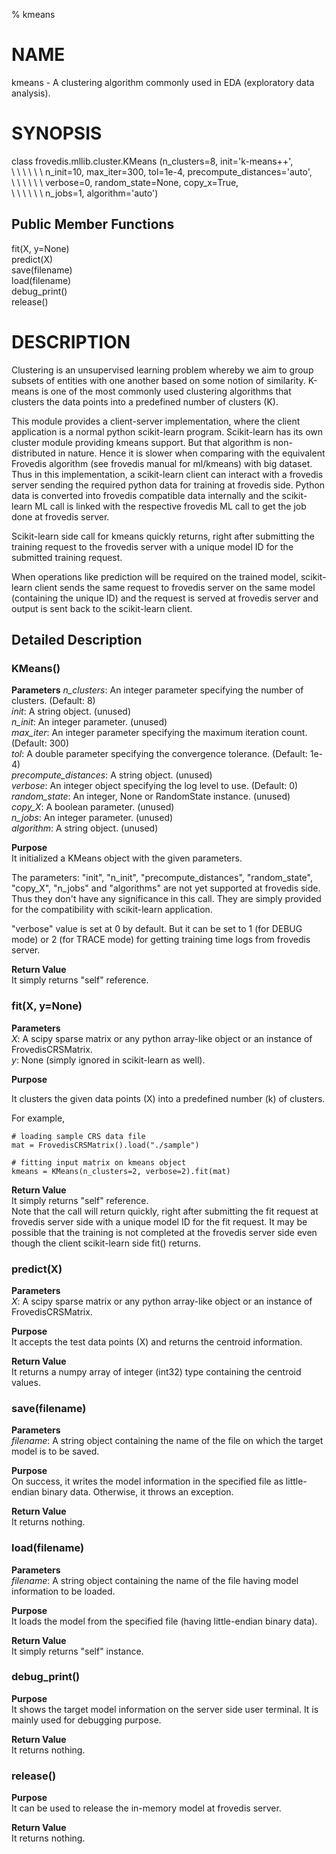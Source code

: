 % kmeans 

# NAME

kmeans - A clustering algorithm commonly used in EDA 
(exploratory data analysis).    

# SYNOPSIS

class frovedis.mllib.cluster.KMeans (n_clusters=8, init='k-means++',     
\  \ \  \  \  \ n_init=10, max_iter=300, tol=1e-4, precompute_distances='auto',    
\  \ \  \  \  \ verbose=0, random_state=None, copy_x=True,    
\  \ \  \  \  \ n_jobs=1, algorithm='auto')         

## Public Member Functions

fit(X, y=None)   
predict(X)  
save(filename)   
load(filename)   
debug_print()   
release()   

# DESCRIPTION
Clustering is an unsupervised learning problem whereby we aim to group subsets 
of entities with one another based on some notion of similarity. 
K-means is one of the most commonly used clustering algorithms that clusters 
the data points into a predefined number of clusters (K).  

This module provides a client-server implementation, where the client 
application is a normal python scikit-learn program. Scikit-learn has its own 
cluster module providing kmeans support. But that algorithm is 
non-distributed in nature. Hence it is slower when comparing with 
the equivalent Frovedis algorithm (see frovedis manual for ml/kmeans) with 
big dataset. Thus in this implementation, a scikit-learn client can interact with 
a frovedis server sending the required python data for training at frovedis side. 
Python data is converted into frovedis compatible data internally and the 
scikit-learn ML call is linked with the respective frovedis ML call to get the 
job done at frovedis server. 

Scikit-learn side call for kmeans quickly returns, 
right after submitting the training request to the frovedis server with a unique 
model ID for the submitted training request. 

When operations like prediction will be required on the trained model, scikit-learn 
client sends the same request to frovedis server on the same model 
(containing the unique ID) and the request is served at frovedis server and output 
is sent back to the scikit-learn client. 

## Detailed Description  

### KMeans()   

__Parameters__ 
_n\_clusters_: An integer parameter specifying the number of clusters. (Default: 8)   
_init_: A string object. (unused)    
_n\_init_: An integer parameter. (unused)    
_max\_iter_: An integer parameter specifying the maximum iteration count. (Default: 300)   
_tol_: A double parameter specifying the convergence tolerance. (Default: 1e-4)    
_precompute\_distances_: A string object. (unused)   
_verbose_: An integer object specifying the log level to use. (Default: 0)   
_random\_state_: An integer, None or RandomState instance. (unused)   
_copy\_X_: A boolean parameter. (unused)     
_n\_jobs_: An integer parameter. (unused)   
_algorithm_: A string object. (unused)   

__Purpose__    
It initialized a KMeans object with the given parameters.   

The parameters: "init", "n_init", "precompute_distances", "random_state", 
"copy_X", "n_jobs" and "algorithms" are not yet supported at frovedis side. 
Thus they don't have any significance in this call. They are simply provided 
for the compatibility with scikit-learn application.    

"verbose" value is set at 0 by default.
But it can be set to 1 (for DEBUG mode) or 2 (for TRACE mode) for getting 
training time logs from frovedis server.   

__Return Value__    
It simply returns "self" reference. 

### fit(X, y=None)
__Parameters__   
_X_: A scipy sparse matrix or any python array-like object or an instance 
of FrovedisCRSMatrix.    
_y_: None (simply ignored in scikit-learn as well).    

__Purpose__    

It clusters the given data points (X) into a predefined number (k) of clusters.   

For example,   

    # loading sample CRS data file
    mat = FrovedisCRSMatrix().load("./sample")
    
    # fitting input matrix on kmeans object
    kmeans = KMeans(n_clusters=2, verbose=2).fit(mat)   

__Return Value__  
It simply returns "self" reference.   
Note that the call will return quickly, right after submitting the fit request 
at frovedis server side with a unique model ID for the fit request. It may be 
possible that the training is not completed at the frovedis server side even 
though the client scikit-learn side fit() returns. 

### predict(X)    
__Parameters__   
_X_: A scipy sparse matrix or any python array-like object or an instance 
of FrovedisCRSMatrix.    

__Purpose__    
It accepts the test data points (X) and returns the centroid information.  

__Return Value__  
It returns a numpy array of integer (int32) type containing the centroid values.   

### save(filename)
__Parameters__   
_filename_: A string object containing the name of the file on which the target 
model is to be saved.    

__Purpose__    
On success, it writes the model information in the specified file as little-endian 
binary data. Otherwise, it throws an exception. 

__Return Value__  
It returns nothing.   

### load(filename)
__Parameters__   
_filename_: A string object containing the name of the file having model 
information to be loaded.    

__Purpose__    
It loads the model from the specified file (having little-endian binary data).

__Return Value__  
It simply returns "self" instance.   

### debug_print()

__Purpose__    
It shows the target model information on the server side user terminal. 
It is mainly used for debugging purpose.   

__Return Value__  
It returns nothing.   

### release()

__Purpose__    
It can be used to release the in-memory model at frovedis server. 

__Return Value__  
It returns nothing.   
